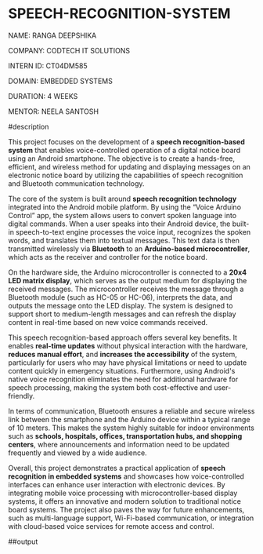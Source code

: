 # SPEECH-RECOGNITION-SYSTEM

NAME: RANGA DEEPSHIKA

COMPANY: CODTECH IT SOLUTIONS

INTERN ID: CT04DM585

DOMAIN: EMBEDDED SYSTEMS

DURATION: 4 WEEKS

MENTOR: NEELA SANTOSH

#description

This project focuses on the development of a **speech recognition-based system** that enables voice-controlled operation of a digital notice board using an Android smartphone. The objective is to create a hands-free, efficient, and wireless method for updating and displaying messages on an electronic notice board by utilizing the capabilities of speech recognition and Bluetooth communication technology.

The core of the system is built around **speech recognition technology** integrated into the Android mobile platform. By using the “Voice Arduino Control” app, the system allows users to convert spoken language into digital commands. When a user speaks into their Android device, the built-in speech-to-text engine processes the voice input, recognizes the spoken words, and translates them into textual messages. This text data is then transmitted wirelessly via **Bluetooth** to an **Arduino-based microcontroller**, which acts as the receiver and controller for the notice board.

On the hardware side, the Arduino microcontroller is connected to a **20x4 LED matrix display**, which serves as the output medium for displaying the received messages. The microcontroller receives the message through a Bluetooth module (such as HC-05 or HC-06), interprets the data, and outputs the message onto the LED display. The system is designed to support short to medium-length messages and can refresh the display content in real-time based on new voice commands received.

This speech recognition-based approach offers several key benefits. It enables **real-time updates** without physical interaction with the hardware, **reduces manual effort**, and **increases the accessibility** of the system, particularly for users who may have physical limitations or need to update content quickly in emergency situations. Furthermore, using Android's native voice recognition eliminates the need for additional hardware for speech processing, making the system both cost-effective and user-friendly.

In terms of communication, Bluetooth ensures a reliable and secure wireless link between the smartphone and the Arduino device within a typical range of 10 meters. This makes the system highly suitable for indoor environments such as **schools, hospitals, offices, transportation hubs, and shopping centers**, where announcements and information need to be updated frequently and viewed by a wide audience.

Overall, this project demonstrates a practical application of **speech recognition in embedded systems** and showcases how voice-controlled interfaces can enhance user interaction with electronic devices. By integrating mobile voice processing with microcontroller-based display systems, it offers an innovative and modern solution to traditional notice board systems. The project also paves the way for future enhancements, such as multi-language support, Wi-Fi-based communication, or integration with cloud-based voice services for remote access and control.

##output



